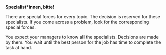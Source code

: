 **Spezialist\*innen, bitte!**

There are special forces for every topic. The decision is reserved for these specialists. If you come across a problem, look for the corresponding special forces.

You expect your managers to know all the specialists. Decisions are made by them. You wait until the best person for the job has time to complete the task at hand.
